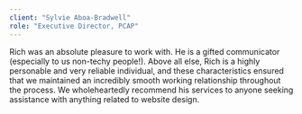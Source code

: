 ```yaml
---
client: "Sylvie Aboa-Bradwell"
role: "Executive Director, PCAP"
---
```


Rich was an absolute pleasure to work with. He is a gifted communicator (especially to us non-techy people!). Above all else, Rich is a highly personable and very reliable individual, and these characteristics ensured that we maintained an incredibly smooth working relationship throughout the process. We wholeheartedly recommend his services to anyone seeking assistance with anything related to website design.
